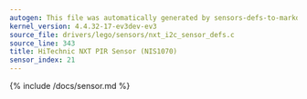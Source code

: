 ```yaml
---
autogen: This file was automatically generated by sensors-defs-to-markdown.py
kernel_version: 4.4.32-17-ev3dev-ev3
source_file: drivers/lego/sensors/nxt_i2c_sensor_defs.c
source_line: 343
title: HiTechnic NXT PIR Sensor (NIS1070)
sensor_index: 21
---
```


{% include /docs/sensor.md %}
